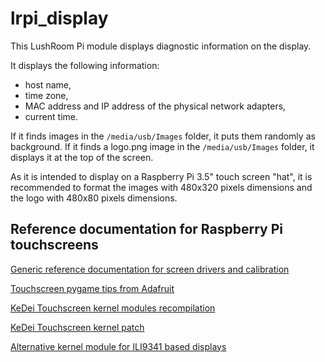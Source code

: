 # lrpi_display

This LushRoom Pi module displays diagnostic information on the display.

It displays the following information:

* host name,
* time zone,
* MAC address and IP address of the physical network adapters,
* current time.

If it finds images in the `/media/usb/Images` folder, it puts them randomly as background.
If it finds a logo.png image in the `/media/usb/Images` folder, it displays it at the top of the screen.

As it is intended to display on a Raspberry Pi 3.5" touch screen "hat", it is recommended to format the images with 480x320 pixels dimensions
and the logo with 480x80 pixels dimensions.

## Reference documentation for Raspberry Pi touchscreens

[Generic reference documentation for screen drivers and calibration](http://www.circuitbasics.com/raspberry-pi-touchscreen-calibration-screen-rotation/)

[Touchscreen pygame tips from Adafruit](https://learn.adafruit.com/adafruit-2-4-pitft-hat-with-resistive-touchscreen-mini-kit/pitft-pygame-tips)

[KeDei Touchscreen kernel modules recompilation](https://johan.ehnberg.net/raspberry-pi-tft-kedei-3-5-touchscreen-v2/)

[KeDei Touchscreen kernel patch](https://github.com/zefj/kedei2-patchfiles)

[Alternative kernel module for ILI9341 based displays](https://github.com/juj/fbcp-ili9341)
